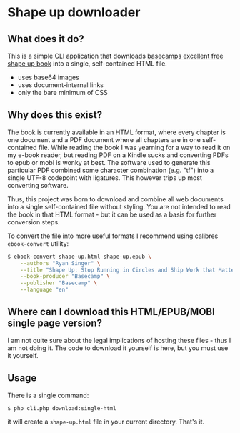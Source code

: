 # Shape up downloader

## What does it do?
This is a simple CLI application that downloads [basecamps excellent free shape up book](https://basecamp.com/shapeup)
into a single, self-contained HTML file.
* uses base64 images
* uses document-internal links
* only the bare minimum of CSS

## Why does this exist?
The book is currently available in an HTML format, where every chapter is one document and a PDF document where all
chapters are in one self-contained file. While reading the book I was yearning for a way to read it on my e-book reader,
but reading PDF on a Kindle sucks and converting PDFs to epub or mobi is wonky at best. The software used to generate
this particular PDF combined some character combination (e.g. "tf") into a single UTF-8 codepoint with ligatures. This
however trips up most converting software.

Thus, this project was born to download and combine all web documents into a single self-contained file without styling.
You are not intended to read the book in that HTML format - but it can be used as a basis for further conversion steps.

To convert the file into more useful formats I recommend using calibres `ebook-convert` utility:
```bash
$ ebook-convert shape-up.html shape-up.epub \
    --authors "Ryan Singer" \
    --title "Shape Up: Stop Running in Circles and Ship Work that Matters" \
    --book-producer "Basecamp" \
    --publisher "Basecamp" \
    --language "en"
```

## Where can I download this HTML/EPUB/MOBI single page version?
I am not quite sure about the legal implications of hosting these files - thus I am not doing it.
The code to download it yourself is here, but you must use it yourself.

## Usage

There is a single command:
```
$ php cli.php download:single-html
```
it will create a `shape-up.html` file in your current directory.
That's it.